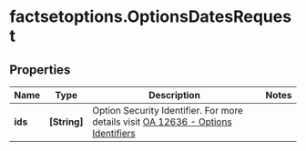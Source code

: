 # factsetoptions.OptionsDatesRequest

## Properties

Name | Type | Description | Notes
------------ | ------------- | ------------- | -------------
**ids** | **[String]** | Option Security Identifier. For more details visit [OA 12636 - Options Identifiers](https://my.apps.factset.com/oa/pages/12636#options)  | 


